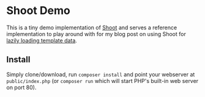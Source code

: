# Shoot Demo

This is a tiny demo implementation of [Shoot](https://github.com/shootphp/shoot) and serves a reference implementation to play around with for my blog post on using Shoot for [lazily loading template data](https://dev.to/erikbooij/lazily-loading-template-data-in-php-with-twig-and-shoot-3gka).

## Install

Simply clone/download, run `composer install` and point your webserver at `public/index.php` (or `composer run` which will start PHP's built-in web server on port 80).
